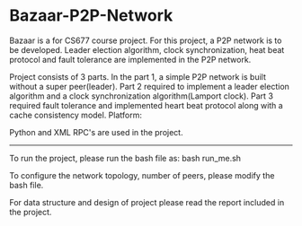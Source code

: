 # Bazaar-P2P-Network

Bazaar is a for CS677 course project. For this project, a P2P network is to be developed. Leader election algorithm, clock synchronization, heat beat protocol and fault tolerance are implemented in the P2P network.

Project consists of 3 parts. In the part 1, a simple P2P network is built without a super peer(leader). Part 2 required to implement a leader election algorithm and a clock synchronization algorithm(Lamport clock). Part 3 required fault tolerance and implemented heart beat protocol along with a cache consistency model.
Platform:

Python and XML RPC's are used in the project.

-------------------------------------------------------------------------------
To run the project, please run the bash file as: bash run_me.sh

To configure the network topology, number of peers, please modify the bash file.

For data structure and design of project please read the report included in the project.
